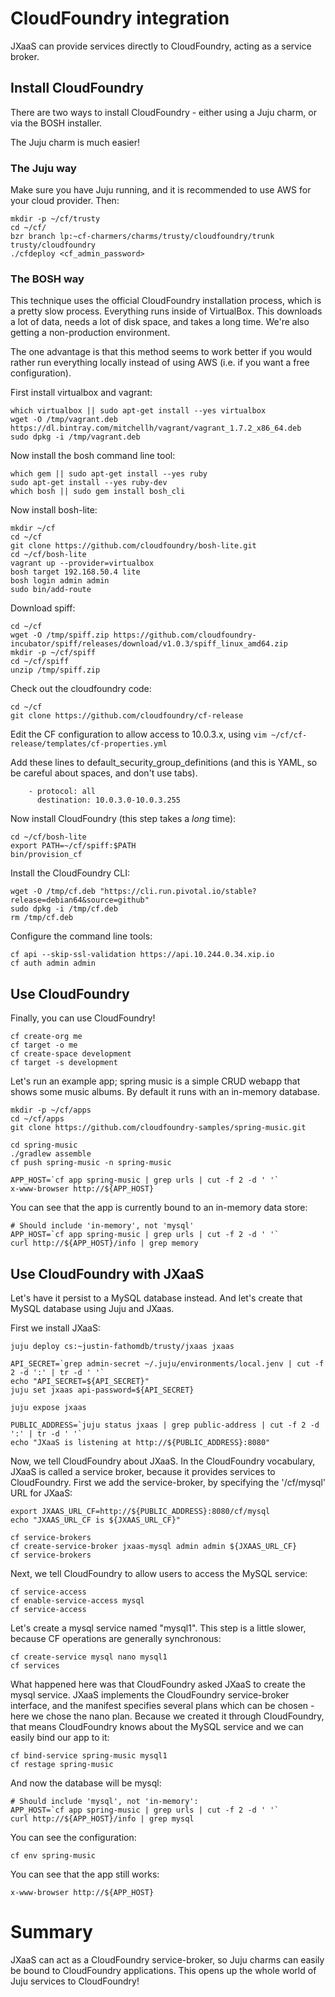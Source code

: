 # CloudFoundry integration

JXaaS can provide services directly to CloudFoundry, acting as a service broker.

## Install CloudFoundry

There are two ways to install CloudFoundry - either using a Juju charm, or via the BOSH installer.

The Juju charm is much easier!

### The Juju way

Make sure you have Juju running, and it is recommended to use AWS for your cloud provider.  Then:

```
mkdir -p ~/cf/trusty
cd ~/cf/
bzr branch lp:~cf-charmers/charms/trusty/cloudfoundry/trunk trusty/cloudfoundry
./cfdeploy <cf_admin_password>
```

### The BOSH way

This technique uses the official CloudFoundry installation process, which is a pretty slow process.
Everything runs inside of VirtualBox.  This downloads a lot of data, needs a lot of disk space, and
takes a long time.  We're also getting a non-production environment.

The one advantage is that this method seems to work better if you would rather run everything locally instead
of using AWS (i.e. if you want a free configuration).

First install virtualbox and vagrant:

```
which virtualbox || sudo apt-get install --yes virtualbox
wget -O /tmp/vagrant.deb https://dl.bintray.com/mitchellh/vagrant/vagrant_1.7.2_x86_64.deb
sudo dpkg -i /tmp/vagrant.deb
```

Now install the bosh command line tool:

```
which gem || sudo apt-get install --yes ruby
sudo apt-get install --yes ruby-dev
which bosh || sudo gem install bosh_cli
```

Now install bosh-lite:

```
mkdir ~/cf
cd ~/cf
git clone https://github.com/cloudfoundry/bosh-lite.git
cd ~/cf/bosh-lite
vagrant up --provider=virtualbox
bosh target 192.168.50.4 lite
bosh login admin admin
sudo bin/add-route
```

Download spiff:

```
cd ~/cf
wget -O /tmp/spiff.zip https://github.com/cloudfoundry-incubator/spiff/releases/download/v1.0.3/spiff_linux_amd64.zip
mkdir -p ~/cf/spiff
cd ~/cf/spiff
unzip /tmp/spiff.zip
```

Check out the cloudfoundry code:

```
cd ~/cf
git clone https://github.com/cloudfoundry/cf-release
```

Edit the CF configuration to allow access to 10.0.3.x, using `vim ~/cf/cf-release/templates/cf-properties.yml`

Add these lines to default_security_group_definitions
(and this is YAML, so be careful about spaces, and don't use tabs).

```
    - protocol: all
      destination: 10.0.3.0-10.0.3.255
```

Now install CloudFoundry (this step takes a _long_ time):

```
cd ~/cf/bosh-lite
export PATH=~/cf/spiff:$PATH
bin/provision_cf
```

Install the CloudFoundry CLI:

```
wget -O /tmp/cf.deb "https://cli.run.pivotal.io/stable?release=debian64&source=github"
sudo dpkg -i /tmp/cf.deb
rm /tmp/cf.deb
```

Configure the command line tools:

```
cf api --skip-ssl-validation https://api.10.244.0.34.xip.io
cf auth admin admin
```

## Use CloudFoundry

Finally, you can use CloudFoundry!

```
cf create-org me
cf target -o me
cf create-space development
cf target -s development

```

Let's run an example app; spring music is a simple CRUD webapp that shows some music albums.  By default it runs
with an in-memory database.
 
```
mkdir -p ~/cf/apps
cd ~/cf/apps
git clone https://github.com/cloudfoundry-samples/spring-music.git

cd spring-music
./gradlew assemble
cf push spring-music -n spring-music

APP_HOST=`cf app spring-music | grep urls | cut -f 2 -d ' '`
x-www-browser http://${APP_HOST}
```

You can see that the app is currently bound to an in-memory data store:

```
# Should include 'in-memory', not 'mysql'
APP_HOST=`cf app spring-music | grep urls | cut -f 2 -d ' '`
curl http://${APP_HOST}/info | grep memory
```

## Use CloudFoundry with JXaaS

Let's have it persist to a MySQL database instead.  And let's create that MySQL database using Juju and JXaas.

First we install JXaaS:

```
juju deploy cs:~justin-fathomdb/trusty/jxaas jxaas

API_SECRET=`grep admin-secret ~/.juju/environments/local.jenv | cut -f 2 -d ':' | tr -d ' '`
echo "API_SECRET=${API_SECRET}"
juju set jxaas api-password=${API_SECRET}

juju expose jxaas

PUBLIC_ADDRESS=`juju status jxaas | grep public-address | cut -f 2 -d ':' | tr -d ' '`
echo "JXaaS is listening at http://${PUBLIC_ADDRESS}:8080"
```


Now, we tell CloudFoundry about JXaaS.  In the CloudFoundry vocabulary, JXaaS is called a service broker, because it
provides services to CloudFoundry.  First we add the service-broker, by specifying the '/cf/mysql' URL for JXaaS:

```
export JXAAS_URL_CF=http://${PUBLIC_ADDRESS}:8080/cf/mysql
echo "JXAAS_URL_CF is ${JXAAS_URL_CF}"

cf service-brokers
cf create-service-broker jxaas-mysql admin admin ${JXAAS_URL_CF}
cf service-brokers
```

Next, we tell CloudFoundry to allow users to access the MySQL service:

```
cf service-access
cf enable-service-access mysql
cf service-access
```

Let's create a mysql service named "mysql1".  This step is a little slower, because CF operations are
generally synchronous:

```
cf create-service mysql nano mysql1
cf services
```

What happened here was that CloudFoundry asked JXaaS to create the mysql service.  JXaaS implements the CloudFoundry
service-broker interface, and the manifest specifies several plans which can be chosen - here we chose the nano
plan.  Because we created it through CloudFoundry, that means CloudFoundry knows about the MySQL service and 
we can easily bind our app to it:

```
cf bind-service spring-music mysql1
cf restage spring-music
```

And now the database will be mysql:

```
# Should include 'mysql', not 'in-memory':
APP_HOST=`cf app spring-music | grep urls | cut -f 2 -d ' '`
curl http://${APP_HOST}/info | grep mysql
```

You can see the configuration:

```
cf env spring-music
```

You can see that the app still works:
```
x-www-browser http://${APP_HOST}
```


# Summary

JXaaS can act as a CloudFoundry service-broker, so Juju charms can easily be bound
to CloudFoundry applications.  This opens up the whole world of Juju services to CloudFoundry!